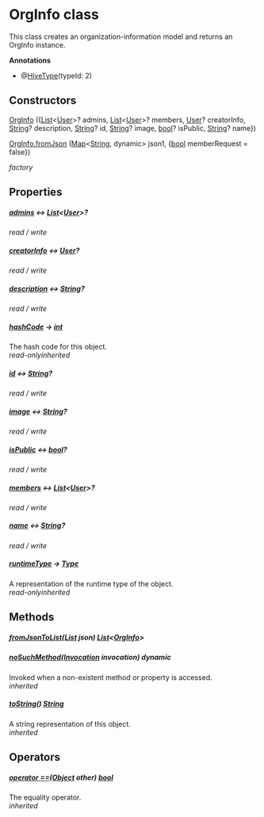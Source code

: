 


# OrgInfo class









<p>This class creates an organization-information model and returns an OrgInfo instance.</p>









**Annotations**

- @[HiveType](https://pub.dev/documentation/hive/2.2.3/hive/HiveType-class.html)(typeId: 2)


## Constructors

[OrgInfo](../models_organization_org_info/OrgInfo/OrgInfo.md) ({[List](https://api.flutter.dev/flutter/dart-core/List-class.html)&lt;[User](../models_user_user_info/User-class.md)>? admins, [List](https://api.flutter.dev/flutter/dart-core/List-class.html)&lt;[User](../models_user_user_info/User-class.md)>? members, [User](../models_user_user_info/User-class.md)? creatorInfo, [String](https://api.flutter.dev/flutter/dart-core/String-class.html)? description, [String](https://api.flutter.dev/flutter/dart-core/String-class.html)? id, [String](https://api.flutter.dev/flutter/dart-core/String-class.html)? image, [bool](https://api.flutter.dev/flutter/dart-core/bool-class.html)? isPublic, [String](https://api.flutter.dev/flutter/dart-core/String-class.html)? name})

   

[OrgInfo.fromJson](../models_organization_org_info/OrgInfo/OrgInfo.fromJson.md) ([Map](https://api.flutter.dev/flutter/dart-core/Map-class.html)&lt;[String](https://api.flutter.dev/flutter/dart-core/String-class.html), dynamic> json1, {[bool](https://api.flutter.dev/flutter/dart-core/bool-class.html) memberRequest = false})

   _factory_


## Properties

##### [admins](../models_organization_org_info/OrgInfo/admins.md) &#8596; [List](https://api.flutter.dev/flutter/dart-core/List-class.html)&lt;[User](../models_user_user_info/User-class.md)>?



  
_<span class="feature">read / write</span>_



##### [creatorInfo](../models_organization_org_info/OrgInfo/creatorInfo.md) &#8596; [User](../models_user_user_info/User-class.md)?



  
_<span class="feature">read / write</span>_



##### [description](../models_organization_org_info/OrgInfo/description.md) &#8596; [String](https://api.flutter.dev/flutter/dart-core/String-class.html)?



  
_<span class="feature">read / write</span>_



##### [hashCode](https://api.flutter.dev/flutter/dart-core/Object/hashCode.html) &#8594; [int](https://api.flutter.dev/flutter/dart-core/int-class.html)



The hash code for this object.  
_<span class="feature">read-only</span><span class="feature">inherited</span>_



##### [id](../models_organization_org_info/OrgInfo/id.md) &#8596; [String](https://api.flutter.dev/flutter/dart-core/String-class.html)?



  
_<span class="feature">read / write</span>_



##### [image](../models_organization_org_info/OrgInfo/image.md) &#8596; [String](https://api.flutter.dev/flutter/dart-core/String-class.html)?



  
_<span class="feature">read / write</span>_



##### [isPublic](../models_organization_org_info/OrgInfo/isPublic.md) &#8596; [bool](https://api.flutter.dev/flutter/dart-core/bool-class.html)?



  
_<span class="feature">read / write</span>_



##### [members](../models_organization_org_info/OrgInfo/members.md) &#8596; [List](https://api.flutter.dev/flutter/dart-core/List-class.html)&lt;[User](../models_user_user_info/User-class.md)>?



  
_<span class="feature">read / write</span>_



##### [name](../models_organization_org_info/OrgInfo/name.md) &#8596; [String](https://api.flutter.dev/flutter/dart-core/String-class.html)?



  
_<span class="feature">read / write</span>_



##### [runtimeType](https://api.flutter.dev/flutter/dart-core/Object/runtimeType.html) &#8594; [Type](https://api.flutter.dev/flutter/dart-core/Type-class.html)



A representation of the runtime type of the object.  
_<span class="feature">read-only</span><span class="feature">inherited</span>_





## Methods

##### [fromJsonToList](../models_organization_org_info/OrgInfo/fromJsonToList.md)([List](https://api.flutter.dev/flutter/dart-core/List-class.html) json) [List](https://api.flutter.dev/flutter/dart-core/List-class.html)&lt;[OrgInfo](../models_organization_org_info/OrgInfo-class.md)>



  




##### [noSuchMethod](https://api.flutter.dev/flutter/dart-core/Object/noSuchMethod.html)([Invocation](https://api.flutter.dev/flutter/dart-core/Invocation-class.html) invocation) dynamic



Invoked when a non-existent method or property is accessed.  
_<span class="feature">inherited</span>_



##### [toString](https://api.flutter.dev/flutter/dart-core/Object/toString.html)() [String](https://api.flutter.dev/flutter/dart-core/String-class.html)



A string representation of this object.  
_<span class="feature">inherited</span>_





## Operators

##### [operator ==](https://api.flutter.dev/flutter/dart-core/Object/operator_equals.html)([Object](https://api.flutter.dev/flutter/dart-core/Object-class.html) other) [bool](https://api.flutter.dev/flutter/dart-core/bool-class.html)



The equality operator.  
_<span class="feature">inherited</span>_















